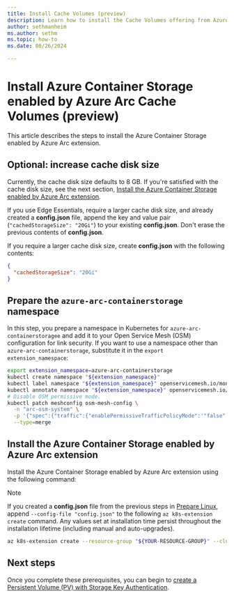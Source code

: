 ```yaml
---
title: Install Cache Volumes (preview)
description: Learn how to install the Cache Volumes offering from Azure Container Storage enabled by Azure Arc.
author: sethmanheim
ms.author: sethm
ms.topic: how-to
ms.date: 08/26/2024

---
```


# Install Azure Container Storage enabled by Azure Arc Cache Volumes (preview)

This article describes the steps to install the Azure Container Storage enabled by Azure Arc extension.

## Optional: increase cache disk size

Currently, the cache disk size defaults to 8 GB. If you're satisfied with the cache disk size, see the next section, [Install the Azure Container Storage enabled by Azure Arc extension](#install-the-azure-container-storage-enabled-by-azure-arc-extension).  

If you use Edge Essentials, require a larger cache disk size, and already created a **config.json** file, append the key and value pair (`"cachedStorageSize": "20Gi"`) to your existing **config.json**. Don't erase the previous contents of **config.json**.

If you require a larger cache disk size, create **config.json** with the following contents:

```json
{
  "cachedStorageSize": "20Gi"
}
```

## Prepare the `azure-arc-containerstorage` namespace

In this step, you prepare a namespace in Kubernetes for `azure-arc-containerstoragee` and add it to your Open Service Mesh (OSM) configuration for link security. If you want to use a namespace other than `azure-arc-containerstorage`, substitute it in the `export extension_namespace`:

```bash
export extension_namespace=azure-arc-containerstorage
kubectl create namespace "${extension_namespace}"
kubectl label namespace "${extension_namespace}" openservicemesh.io/monitored-by=osm
kubectl annotate namespace "${extension_namespace}" openservicemesh.io/sidecar-injection=enabled
# Disable OSM permissive mode.
kubectl patch meshconfig osm-mesh-config \
  -n "arc-osm-system" \
  -p '{"spec":{"traffic":{"enablePermissiveTrafficPolicyMode":'"false"'}}}'  \
  --type=merge
```

## Install the Azure Container Storage enabled by Azure Arc extension

Install the Azure Container Storage enabled by Azure Arc extension using the following command:

> [!NOTE]
> If you created a **config.json** file from the previous steps in [Prepare Linux](prepare-linux.md), append `--config-file "config.json"` to the following `az k8s-extension create` command. Any values set at installation time persist throughout the installation lifetime (including manual and auto-upgrades).

```bash
az k8s-extension create --resource-group "${YOUR-RESOURCE-GROUP}" --cluster-name "${YOUR-CLUSTER-NAME}" --cluster-type connectedClusters --name hydraext --extension-type microsoft.arc.containerstorage
```

## Next steps

Once you complete these prerequisites, you can begin to [create a Persistent Volume (PV) with Storage Key Authentication](create-persistent-volume.md).
